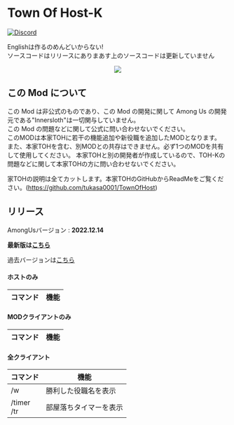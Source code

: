 # Town Of Host-K

[![Discord](./Images/TownOfHost-Discord.png)](https://discord.gg/5DPqH8seFq)

Englishは作るのめんどいからない!<br>
ソースコードはリリースにありまあす上のソースコードは更新していません

<p align="center"><a href="https://github.com/KYMario/TownOfHost-K/releases/"><img src="https://badgen.net/github/release/KYMario/TownOfHost-K"></a></p>

## この Mod について

この Mod は非公式のものであり、この Mod の開発に関して Among Us の開発元である"Innersloth"は一切関与していません。<br>
この Mod の問題などに関して公式に問い合わせないでください。<br>
このMODは本家TOHに若干の機能追加や新役職を追加したMODとなります。
また、本家TOHを含む、別MODとの共存はできません。必ず1つのMODを共有して使用してください。
本家TOHと別の開発者が作成しているので、TOH-Kの問題などに関して本家TOHの方に問い合わせないでください。

家TOHの説明は全てカットします。本家TOHのGitHubからReadMeをご覧ください。(https://github.com/tukasa0001/TownOfHost)

## リリース

AmongUsバージョン : **2022.12.14**

**最新版は[こちら](https://github.com/KYMario/TownOfHost-K/releases/latest)**

過去バージョンは[こちら](https://github.com/KYMario/TownOfHost-K/releases)

#### ホストのみ
| コマンド                                 | 機能                                          |
| ---------------------------------------- | --------------------------------------------- |


#### MODクライアントのみ
| コマンド       | 機能                                |
| -------------- | ----------------------------------- |


#### 全クライアント
| コマンド                      | 機能                       |
| ----------------------------- | -------------------------- |
| /w<br>                        | 勝利した役職名を表示        |
| /timer<br>/tr                 | 部屋落ちタイマーを表示      |


